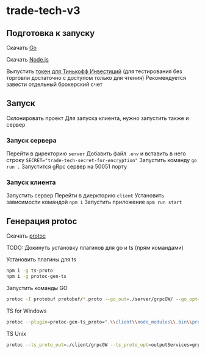 # trade-tech-v3

## Подготовка к запуску

Скачать [Go](https://go.dev/doc/install)

Скачать [Node.js](https://nodejs.org/en/download)

Выпустить [токен для Тинькофф Инвестиций](https://tinkoff.github.io/investAPI/token/) (для тестирования без торговли достаточно с доступом только для чтения)
Рекомендуется завести отдельный брокерский счет

## Запуск

Склонировать проект
Для запуска клиента, нужно запустить также и сервер

### Запуск сервера 
Перейти в директорию `server`
Добавить файл `.env` и вставить в него строку `SECRET="trade-tech-secret-for-encryption"`
Запустить команду `go run .`
Запустится gRpc сервер на 50051 порту 


### Запуск клиента
Запустить сервер
Перейти в диеркторию `client`
Установить зависимости командой `npm i`
Запустить приложение `npm run start`

## Генерация protoc

Скачать [protoc](https://grpc.io/docs/protoc-installation/)

TODO: Докинуть установку плагинов для go и ts (прям командами)

Установить плагины для ts
```sh
npm i -g ts-proto
npm i -g protoc-gen-ts
```

Запустить команды
GO
```sh
protoc -I protobuf protobuf/*.proto --go_out=./server/grpcGW/ --go_opt=paths=import --go-grpc_out=./server/grpcGW/ --go-grpc_opt=paths=import
```

TS for Windows
```sh
protoc --plugin=protoc-gen-ts_proto=".\\client\\node_modules\\.bin\\protoc-gen-ts_proto.cmd" --ts_proto_out=./client/grpcGW --ts_proto_opt=outputServices=grpc-js --ts_proto_opt=esModuleInterop=true -I ./protobuf ./protobuf/*.proto
```
TS Unix
```sh
protoc --ts_proto_out=./client/grpcGW --ts_proto_opt=outputServices=grpc-js --ts_proto_opt=esModuleInterop=true -I ./protobuf ./protobuf/*.proto
```
